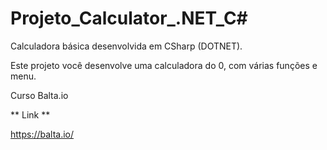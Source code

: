# Projeto_Calculator_.NET_C#

Calculadora básica desenvolvida em CSharp (DOTNET).

Este projeto você desenvolve uma calculadora do 0, com várias funções e menu.

Curso Balta.io

** Link **

https://balta.io/
